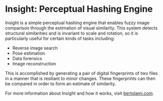 Insight: Perceptual Hashing Engine
=======

Insight is a simple perceptual hashing engine that enables fuzzy image comparison through the estimation of visual similarity. This system detects structural similarities and is invariant to scale and rotation, so it is particularly useful for certain kinds of tasks including:

* Reverse image search
* Pose estimation
* Data forensics
* Image reconstruction

This is accomplished by generating a pair of digital fingerprints of two files in a manner that is resiliant to minor changes. These fingerprints can then be compared in order to form an estimate of similarity.

For more information about Insight and how it works, visit [bertolami.com](http://bertolami.com/index.php?engine=blog&content=posts&detail=perceptual-hashing).
